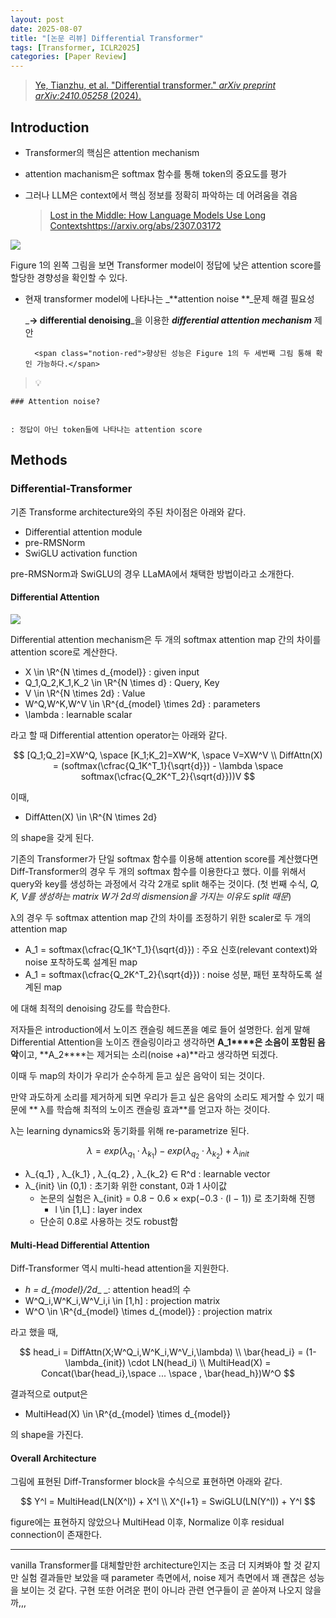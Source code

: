 ```yaml
---
layout: post
date: 2025-08-07
title: "[논문 리뷰] Differential Transformer"
tags: [Transformer, ICLR2025]
categories: [Paper Review]
---
```


> [Ye, Tianzhu, et al. "Differential transformer." ](https://arxiv.org/abs/2410.05258)[_arXiv preprint arXiv:2410.05258_](https://arxiv.org/abs/2410.05258)[ (2024).](https://arxiv.org/abs/2410.05258)



## Introduction

- Transformer의 핵심은 attention mechanism
- attention machanism은 softmax 함수를 통해 token의 중요도를 평가
- 그러나 LLM은 context에서 핵심 정보를 정확히 파악하는 데 어려움을 겪음

	> [Lost in the Middle: How Language Models Use Long Contextshttps://arxiv.org/abs/2307.03172](https://arxiv.org/abs/2307.03172)


![](https://prod-files-secure.s3.us-west-2.amazonaws.com/542b861c-36a8-4051-84e5-8804b6728dba/9083ea56-691a-4752-ae26-47f403431ac8/image.png?X-Amz-Algorithm=AWS4-HMAC-SHA256&X-Amz-Content-Sha256=UNSIGNED-PAYLOAD&X-Amz-Credential=ASIAZI2LB46666L3IVS5%2F20250811%2Fus-west-2%2Fs3%2Faws4_request&X-Amz-Date=20250811T043905Z&X-Amz-Expires=3600&X-Amz-Security-Token=IQoJb3JpZ2luX2VjEKz%2F%2F%2F%2F%2F%2F%2F%2F%2F%2FwEaCXVzLXdlc3QtMiJGMEQCIA0dYGQy73VtT1TnyD5vnq25FVXaoD%2Fp1d1SuJRUpYhJAiADYHjJ7mtE04Z0HvGa5ksFZop3RHGOpT4sxdkLtsnSdCqIBAjl%2F%2F%2F%2F%2F%2F%2F%2F%2F%2F8BEAAaDDYzNzQyMzE4MzgwNSIMnQZNYR5jZkLgEnyPKtwDFOdd5XF4RA3w1QDp7ePy7yXzwlzTHM1MNbjHIXxJ%2B4ShvpiQoEC7J3C0npT5OYMqgcvTCuP6thFUiF9i2kFCvX3%2F%2BBQMWsFNh7v7W7aeDONEafsQ9TzlLVVX549fkR81CKO57DPgkf25sXlyE4X5Y4CQYa8tcUBOcZi04qPPc9w6s7FQeR3%2Fj%2BJcmOxoP4k2GFdNBMQYdpo4vYgUPBzCS4sMq1DyzznIN7TZw4T4hfKujdaIdz8r0GzT7vlmPUUeXvKCgo8IaKgkb7tFZ3kCMhN5OJK8TvI8dytAnSkgjnJoJhn552r5WCvEv7%2BBwv3JDgi%2Bc4OVP%2FqTfi%2BkfqQmyKj98SVv1N%2B5bzGcCz%2BPBUvC7H%2FJUaDb%2FuSjNdoUV9W546wiFwUxyMjC44WojsU4eVOeCePGXHcLHgoDaTdu1cqQOfJ2YO2AH4B3f6mCOZjI8iUNyEk0lWZdzJmI%2B5vWznkbm5w8ZUIGI0CAU3KDkwWkCW0j%2Fee3M%2FB0Jn8YPnh1A7ObREC0pAXurtKF%2BzG1BK7VBO3Gzs3ANRD8mDHKcgvQQi2WOdP1F2tBt2oO111IsMlyaY8y3dBLAv8OooQXn7ZtyY89iK2c%2FuvkFqaRbxVPmFXbKYNXbZpzc94wr9vlxAY6pgFDpxCTt4Jjijd5tpyFWlTui9celuIe9%2BcYwEy5Zn9SKYquB%2Bzn1jdZd1p2To872aUpfcHrYsDX416%2FPCYdklMgIUW0rlzJ7%2BZ6FW2NaR%2FF26EXl0U%2F7P1AvGxQ1hp2CcwmgQRxmIQZ6CIdICwCDY8fSsFgp65ZBwtg48QpYXlBXoK%2BCgzl976fuS3DYvf7MU7iA23PDgQOITghMKoQ5aZP1tuQ28uy&X-Amz-Signature=9e1b4287deb1ad1587f0abd20c1dc9da0ca1250adfdc06c8994745b03dfb82fe&X-Amz-SignedHeaders=host&x-amz-checksum-mode=ENABLED&x-id=GetObject)


Figure 1의 왼쪽 그림을 보면 Transformer model이 정답에 낮은 attention score를 할당한 경향성을 확인할 수 있다.

- 현재 transformer model에 나타나는 _**attention noise **_문제 해결 필요성

	_**→ differential denoising**_을 이용한 _**differential attention mechanism**_ 제안


		<span class="notion-red">향상된 성능은 Figure 1의 두 세번째 그림 통해 확인 가능하다.</span>


> 💡 


	### Attention noise?


	: 정답이 아닌 token들에 나타나는 attention score



## Methods



### Differential-Transformer


기존 Transforme architecture와의 주된 차이점은 아래와 같다.

- Differential attention module
- pre-RMSNorm
- SwiGLU activation function

pre-RMSNorm과 SwiGLU의 경우 LLaMA에서 채택한 방법이라고 소개한다.



#### Differential Attention


![](https://prod-files-secure.s3.us-west-2.amazonaws.com/542b861c-36a8-4051-84e5-8804b6728dba/116d70b2-1963-4810-9167-f4c7d8a06e8f/image.png?X-Amz-Algorithm=AWS4-HMAC-SHA256&X-Amz-Content-Sha256=UNSIGNED-PAYLOAD&X-Amz-Credential=ASIAZI2LB46666L3IVS5%2F20250811%2Fus-west-2%2Fs3%2Faws4_request&X-Amz-Date=20250811T043905Z&X-Amz-Expires=3600&X-Amz-Security-Token=IQoJb3JpZ2luX2VjEKz%2F%2F%2F%2F%2F%2F%2F%2F%2F%2FwEaCXVzLXdlc3QtMiJGMEQCIA0dYGQy73VtT1TnyD5vnq25FVXaoD%2Fp1d1SuJRUpYhJAiADYHjJ7mtE04Z0HvGa5ksFZop3RHGOpT4sxdkLtsnSdCqIBAjl%2F%2F%2F%2F%2F%2F%2F%2F%2F%2F8BEAAaDDYzNzQyMzE4MzgwNSIMnQZNYR5jZkLgEnyPKtwDFOdd5XF4RA3w1QDp7ePy7yXzwlzTHM1MNbjHIXxJ%2B4ShvpiQoEC7J3C0npT5OYMqgcvTCuP6thFUiF9i2kFCvX3%2F%2BBQMWsFNh7v7W7aeDONEafsQ9TzlLVVX549fkR81CKO57DPgkf25sXlyE4X5Y4CQYa8tcUBOcZi04qPPc9w6s7FQeR3%2Fj%2BJcmOxoP4k2GFdNBMQYdpo4vYgUPBzCS4sMq1DyzznIN7TZw4T4hfKujdaIdz8r0GzT7vlmPUUeXvKCgo8IaKgkb7tFZ3kCMhN5OJK8TvI8dytAnSkgjnJoJhn552r5WCvEv7%2BBwv3JDgi%2Bc4OVP%2FqTfi%2BkfqQmyKj98SVv1N%2B5bzGcCz%2BPBUvC7H%2FJUaDb%2FuSjNdoUV9W546wiFwUxyMjC44WojsU4eVOeCePGXHcLHgoDaTdu1cqQOfJ2YO2AH4B3f6mCOZjI8iUNyEk0lWZdzJmI%2B5vWznkbm5w8ZUIGI0CAU3KDkwWkCW0j%2Fee3M%2FB0Jn8YPnh1A7ObREC0pAXurtKF%2BzG1BK7VBO3Gzs3ANRD8mDHKcgvQQi2WOdP1F2tBt2oO111IsMlyaY8y3dBLAv8OooQXn7ZtyY89iK2c%2FuvkFqaRbxVPmFXbKYNXbZpzc94wr9vlxAY6pgFDpxCTt4Jjijd5tpyFWlTui9celuIe9%2BcYwEy5Zn9SKYquB%2Bzn1jdZd1p2To872aUpfcHrYsDX416%2FPCYdklMgIUW0rlzJ7%2BZ6FW2NaR%2FF26EXl0U%2F7P1AvGxQ1hp2CcwmgQRxmIQZ6CIdICwCDY8fSsFgp65ZBwtg48QpYXlBXoK%2BCgzl976fuS3DYvf7MU7iA23PDgQOITghMKoQ5aZP1tuQ28uy&X-Amz-Signature=96e6b763ff1df0041c4f0ed8a49ae7cad2369f2e3fa794840b6b74051eb32285&X-Amz-SignedHeaders=host&x-amz-checksum-mode=ENABLED&x-id=GetObject)


Differential attention mechanism은 두 개의 softmax attention map 간의 차이를 attention score로 계산한다.

- X \in \R^{N \times d\_{model}} : given input
- Q\_1,Q\_2,K\_1,K\_2 \in \R^{N \times d} : Query, Key
- V \in \R^{N \times 2d} : Value
- W^Q,W^K,W^V \in \R^{d\_{model} \times 2d} : parameters
- \lambda : learnable scalar

라고 할 때 Differential attention operator는 아래와 같다.


$$
[Q_1;Q_2]=XW^Q, \space [K_1;K_2]=XW^K, \space V=XW^V \\
DiffAttn(X) = (softmax(\cfrac{Q_1K^T_1}{\sqrt{d}}) - \lambda \space softmax(\cfrac{Q_2K^T_2}{\sqrt{d}}))V
$$


이때,

- DiffAtten(X) \in \R^{N \times 2d}

의 shape을 갖게 된다.


기존의 Transformer가 단일 softmax 함수를 이용해 attention score를 계산했다면 Diff-Transformer의 경우 두 개의 softmax 함수를 이용한다고 했다. 이를 위해서 query와 key를 생성하는 과정에서 각각 2개로 split 해주는 것이다. <span class="notion-red">(첫 번째 수식, </span><span class="notion-red">_Q, K, V를 생성하는 matrix W가 2d의 dismension을 가지는 이유도 split 때문_</span><span class="notion-red">)</span>


 λ의 경우 두 softmax attention map 간의 차이를 조정하기 위한 scaler로 두 개의 attention map

- A\_1 = softmax(\cfrac{Q\_1K^T\_1}{\sqrt{d}}) : 주요 신호(relevant context)와 noise 포착하도록 설계된 map
- A\_1 = softmax(\cfrac{Q\_2K^T\_2}{\sqrt{d}}) : noise 성분, 패턴 포착하도록 설계된 map 

에 대해 최적의 denoising 강도를 학습한다.


저자들은 introduction에서 노이즈 캔슬링 헤드폰을 예로 들어 설명한다. 쉽게 말해 Differential Attention을 노이즈 캔슬링이라고 생각하면 **A\_1****은 소음이 포함된 음악**이고, **A\_2****는 제거되는 소리(noise +a)**라고 생각하면 되겠다. 


이때 두 map의 차이가 우리가 순수하게 듣고 싶은 음악이 되는 것이다. 


만약 과도하게 소리를 제거하게 되면 우리가 듣고 싶은 음악의 소리도 제거할 수 있기 때문에 ** λ를 학습해 최적의 노이즈 캔슬링 효과**를 얻고자 하는 것이다.


λ는 learning dynamics와 동기화를 위해 re-parametrize 된다.


$$
\lambda = exp(\lambda_{q_1} \cdot \lambda_{k_1}) - exp(\lambda_{q_2} \cdot \lambda_{k_2}) + \lambda_{init}
$$

- λ\_{q\_1} , λ\_{k\_1} , λ\_{q\_2} , λ\_{k\_2} ∈ R^d : learnable vector
- λ\_{init} \in (0,1) : 초기화 위한 constant, 0과 1 사이값
	- 논문의 실험은 λ\_{init} = 0.8 − 0.6 × exp(−0.3 · (l − 1)) 로 초기화해 진행
		- l \in [1,L] : layer index
	- 단순히 0.8로 사용하는 것도 robust함


#### **Multi-Head Differential Attention**


Diff-Transformer 역시 multi-head attention을 지원한다.

- _h = d\_{model}/2d__ _: attention head의 수
- W^Q\_i,W^K\_i,W^V\_i,i \in [1,h] : projection matrix
- W^O \in \R^{d\_{model} \times d\_{model}} : projection matrix

라고 했을 때,


$$
head_i = DiffAttn(X;W^Q_i,W^K_i,W^V_i,\lambda) \\
\bar{head_i} = (1-\lambda_{init}) \cdot LN(head_i) \\
MultiHead(X) = Concat(\bar{head_i},\space ... \space , \bar{head_h})W^O
$$


결과적으로 output은

- MultiHead(X) \in \R^{d\_{model} \times d\_{model}}

의 shape을 가진다.



#### Overall Architecture


그림에 표현된 Diff-Transformer block을 수식으로 표현하면 아래와 같다.


$$
Y^l = MultiHead(LN(X^l)) + X^l \\
X^{l+1} = SwiGLU(LN(Y^l)) + Y^l
$$


figure에는 표현하지 않았으나 MultiHead 이후, Normalize 이후 residual connection이 존재한다.


---


vanilla Transformer를 대체할만한 architecture인지는 조금 더 지켜봐야 할 것 같지만 실험 결과들만 보았을 때 parameter 측면에서, noise 제거 측면에서 꽤 괜찮은 성능을 보이는 것 같다. 구현 또한 어려운 편이 아니라 관련 연구들이 곧 쏟아져 나오지 않을까,,,

